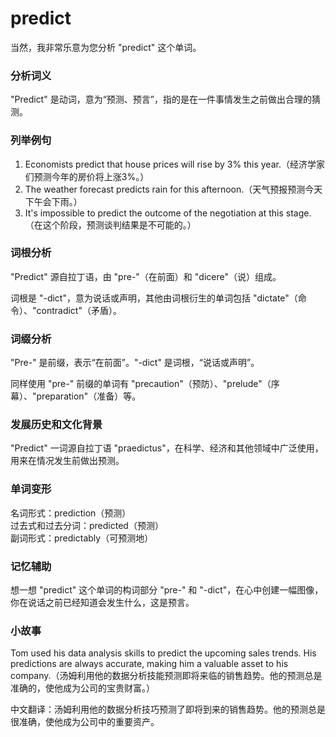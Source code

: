 # predict

当然，我非常乐意为您分析 "predict" 这个单词。

  

### 分析词义

  

"Predict" 是动词，意为“预测、预言”，指的是在一件事情发生之前做出合理的猜测。

  

### 列举例句

  

1.  Economists predict that house prices will rise by 3% this year.（经济学家们预测今年的房价将上涨3%。）
2.  The weather forecast predicts rain for this afternoon.（天气预报预测今天下午会下雨。）
3.  It's impossible to predict the outcome of the negotiation at this stage.（在这个阶段，预测谈判结果是不可能的。）

  

### 词根分析

  

"Predict" 源自拉丁语，由 "pre-"（在前面）和 "dicere"（说）组成。

  

词根是 "-dict"，意为说话或声明，其他由词根衍生的单词包括 "dictate"（命令）、"contradict"（矛盾）。

  

### 词缀分析

  

"Pre-" 是前缀，表示“在前面”。"-dict" 是词根，“说话或声明”。

  

同样使用 "pre-" 前缀的单词有 "precaution"（预防）、"prelude"（序幕）、"preparation"（准备）等。

  

### 发展历史和文化背景

  

"Predict" 一词源自拉丁语 "praedictus"，在科学、经济和其他领域中广泛使用，用来在情况发生前做出预测。

  

### 单词变形

  

名词形式：prediction（预测）  
过去式和过去分词：predicted（预测）  
副词形式：predictably（可预测地）

  

### 记忆辅助

  

想一想 "predict" 这个单词的构词部分 "pre-" 和 "-dict"，在心中创建一幅图像，你在说话之前已经知道会发生什么，这是预言。

  

### 小故事

  

Tom used his data analysis skills to predict the upcoming sales trends. His predictions are always accurate, making him a valuable asset to his company.（汤姆利用他的数据分析技能预测即将来临的销售趋势。他的预测总是准确的，使他成为公司的宝贵财富。）

  

中文翻译：汤姆利用他的数据分析技巧预测了即将到来的销售趋势。他的预测总是很准确，使他成为公司中的重要资产。
